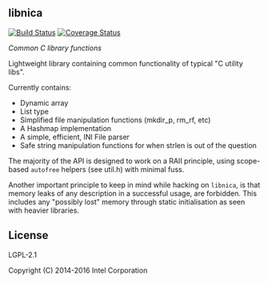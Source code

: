 libnica
-------

[![Build Status](https://travis-ci.org/ikeydoherty/libnica.svg?branch=master)](https://travis-ci.org/ikeydoherty/libnica)
[![Coverage Status](https://coveralls.io/repos/github/ikeydoherty/libnica/badge.png?branch=master)](https://coveralls.io/github/ikeydoherty/libnica?branch=master)

*Common C library functions*

Lightweight library containing common functionality of typical "C utility libs".

Currently contains:

 - Dynamic array
 - List type
 - Simplified file manipulation functions (mkdir_p, rm_rf, etc)
 - A Hashmap implementation
 - A simple, efficient, INI File parser
 - Safe string manipulation functions for when strlen is out of the question

The majority of the API is designed to work on a RAII principle, using scope-based
`autofree` helpers (see util.h) with minimal fuss.

Another important principle to keep in mind while hacking on `libnica`, is that
memory leaks of any description in a successful usage, are forbidden. This includes
any "possibly lost" memory through static initialisation as seen with heavier
libraries.


License
------

LGPL-2.1

Copyright (C) 2014-2016 Intel Corporation
